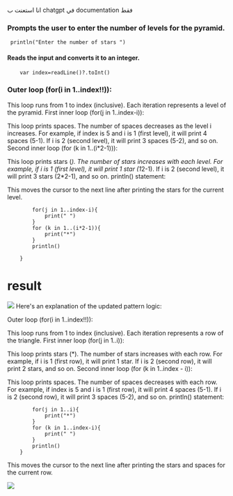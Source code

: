 انا استعنت ب chatgpt في documentation فقط
### Prompts the user to enter the number of levels for the pyramid.
``` println("Enter the number of stars ")```
#### Reads the input and converts it to an integer.

```   
    var index=readLine()?.toInt()
```
### Outer loop (for(i in 1..index!!)):

This loop runs from 1 to index (inclusive). Each iteration represents a level of the pyramid.
First inner loop (for(j in 1..index-i)):

This loop prints spaces. The number of spaces decreases as the level i increases.
For example, if index is 5 and i is 1 (first level), it will print 4 spaces (5-1). If i is 2 (second level), it will print 3 spaces (5-2), and so on.
Second inner loop (for (k in 1..(i*2-1))):

This loop prints stars (*). The number of stars increases with each level.
For example, if i is 1 (first level), it will print 1 star (1*2-1). If i is 2 (second level), it will print 3 stars (2*2-1), and so on.
println() statement:

This moves the cursor to the next line after printing the stars for the current level.
<br/>

``` for(i in 1..index!!){
        for(j in 1..index-i){
            print(" ")
        }
        for (k in 1..(i*2-1)){
            print("*")
        }
        println()

    }
```
# result
<img src="https://github.com/user-attachments/assets/a036f8bd-b334-4b57-9495-a28082c2ed0b" />
Here's an explanation of the updated pattern logic:

Outer loop (for(i in 1..index!!)):


This loop runs from 1 to index (inclusive). Each iteration represents a row of the triangle.
First inner loop (for(j in 1..i)):

This loop prints stars (*). The number of stars increases with each row.
For example, if i is 1 (first row), it will print 1 star. If i is 2 (second row), it will print 2 stars, and so on.
Second inner loop (for (k in 1..index - i)):

This loop prints spaces. The number of spaces decreases with each row.
For example, if index is 5 and i is 1 (first row), it will print 4 spaces (5-1). If i is 2 (second row), it will print 3 spaces (5-2), and so on.
println() statement:

```  for(i in 1..index!!){
        for(j in 1..i){
            print("*")
        }
        for (k in 1..index-i){
            print(" ")
        }
        println()
    }
```

This moves the cursor to the next line after printing the stars and spaces for the current row.


<img src="https://github.com/user-attachments/assets/d533a16f-afc0-49f5-8b51-d97bf60c013f" />


